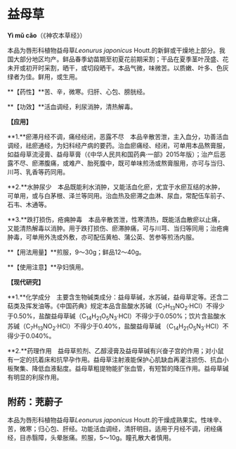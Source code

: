 # 益母草

**Yì mǔ cǎo**（《神农本草经》）

本品为唇形科植物益母草*Leonurus japonicus* Houtt.的新鲜或干燥地上部分。我国大部分地区均产。鲜品春季幼苗期至初夏花前期采割；干品在夏季茎叶茂盛、花未开或初开时采割，晒干，或切段晒干。本品气微，味微苦。以质嫩、叶多、色灰绿者为佳。鲜用，或生用。

**【药性】**苦、辛，微寒。归肝、心包、膀胱经。

**【功效】**活血调经，利尿消肿，清热解毒。

**【应用】**

**1.**瘀滞月经不调，痛经经闭，恶露不尽　本品辛散苦泄，主入血分，功善活血调经，祛瘀通经，为妇科经产病的要药。治血瘀痛经、经闭，可单用本品熬膏服，如益母草流浸膏、益母草膏（《中华人民共和国药典·一部》2015年版）；治产后恶露不尽、瘀滞腹痛，或难产、胎死腹中，既可单味煎汤或熬膏服用，亦可与当归、川芎、乳香等药同用。

**2.**水肿尿少　本品既能利水消肿，又能活血化瘀，尤宜于水瘀互结的水肿，可单用，或与白茅根、泽兰等同用。治血热及瘀滞之血淋、尿血，常配伍车前子、石韦、木通等。

**3.**跌打损伤，疮痈肿毒　本品辛散苦泄，性寒清热，既能活血散瘀以止痛，又能清热解毒以消肿。用于跌打损伤、瘀滞肿痛，可与川芎、当归等同用；治疮痈肿毒，可单用外洗或外敷，亦可配伍黄柏、蒲公英、苦参等煎汤内服。

**【用法用量】**煎服，9～30g；鲜品12～40g。

**【使用注意】**孕妇慎用。

**【现代研究】**

**1.**化学成分　主要含生物碱类成分：益母草碱，水苏碱，益母草定等。还含二萜类及挥发油等。《中国药典》规定本品含盐酸水苏碱（C<sub>7</sub>H<sub>13</sub>NO<sub>2</sub>·HCl）不得少于0.50%，盐酸益母草碱（C<sub>14</sub>H<sub>21</sub>O<sub>5</sub>N<sub>3</sub>·HCl）不得少于0.050%；饮片含盐酸水苏碱（C<sub>7</sub>H<sub>13</sub>NO<sub>2</sub>·HCl）不得少于0.40%，盐酸益母草碱 （C<sub>14</sub>H<sub>21</sub>O<sub>5</sub>N<sub>3</sub>·HCl）不得少于0.040%。

**2.**药理作用　益母草煎剂、乙醇浸膏及益母草碱有兴奋子宫的作用；对小鼠有一定的抗着床和抗早孕作用。益母草注射液能保护心肌缺血再灌注损伤、抗血小板聚集、降低血液黏度。益母草粗提物能扩张血管，有短暂的降压作用。益母草碱有明显的利尿作用。

## 附药：茺蔚子

本品为唇形科植物益母草*Leonurus japonicus* Houtt.的干燥成熟果实。性味辛、苦，微寒；归心包、肝经。功能活血调经，清肝明目。适用于月经不调，闭经痛经，目赤翳障，头晕胀痛。煎服，5～10g。瞳孔散大者慎用。